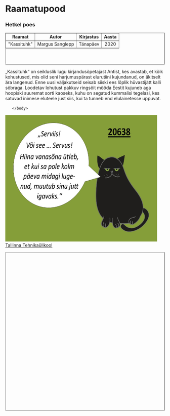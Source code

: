 <!DOCTYPE html>
   <html lang="et">
       <head>
           <meta charset="utf-8">
       </head>
<h1><b>Raamatupood</b></h1>
<h3><b>Hetkel poes</b></h3>
       <body>
           <table border="1"
 width="100%"
 height="100px">
 <tr>
 <td align="center"><b>Raamat</b></td>
 <td align="center"><b>Autor</b></td>
 <td align="center"><b>Kirjastus</b></td>
 <td align="center"><b>Aasta</b></td>
 </tr>
<tr>
 <td align="center">"Kassituhk"</td>
 <td align="center">Margus Sanglepp</td>
 <td align="center">Tänapäev</td>
 <td align="center">2020</td>
 </tr>
</table>

<table border="1"
 width="100%"
 height="500px">

<p>„Kassituhk“ on seikluslik lugu kirjandusõpetajast Antist, kes avastab, et kõik kohustused, mis olid seni harjumuspärast elurutiini kujundanud, on äkitselt ära langenud. Enne uusi väljakutseid seisab siiski ees lõplik hüvastijätt kalli sõbraga. Loodetav lohutust pakkuv ringsõit mööda Eestit kujuneb aga hoopiski suuremat sorti kaoseks, kuhu on segatud kummalisi tegelasi, kes satuvad inimese eluteele just siis, kui ta tunneb end elulainetesse uppuvat.</p>

       </body>
<body>
<img src="kassituhk.jpg" alt="Hakake lugema!" width="480" height="400">
</body>
<body>
<a href="https://www.taltech.ee">Tallinna Tehnikaülikool</a>
</body>
   </html>
